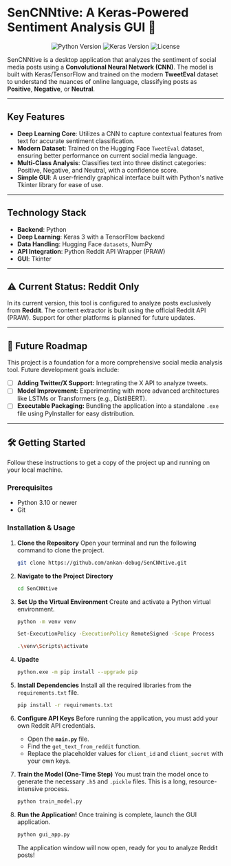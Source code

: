 # SenCNNtive: A Keras-Powered Sentiment Analysis GUI 🧠

<p align="center">
  <img src="https://img.shields.io/badge/Python-3.11+-blue.svg" alt="Python Version">
  <img src="https://img.shields.io/badge/Keras-3-red" alt="Keras Version">
  <img src="https://img.shields.io/badge/License-MIT-green" alt="License">
</p>

SenCNNtive is a desktop application that analyzes the sentiment of social media posts using a **Convolutional Neural Network (CNN)**. The model is built with Keras/TensorFlow and trained on the modern **TweetEval** dataset to understand the nuances of online language, classifying posts as **Positive**, **Negative**, or **Neutral**.



---

## Key Features

-   **Deep Learning Core**: Utilizes a CNN to capture contextual features from text for accurate sentiment classification.
-   **Modern Dataset**: Trained on the Hugging Face `TweetEval` dataset, ensuring better performance on current social media language.
-   **Multi-Class Analysis**: Classifies text into three distinct categories: Positive, Negative, and Neutral, with a confidence score.
-   **Simple GUI**: A user-friendly graphical interface built with Python's native Tkinter library for ease of use.

---

## Technology Stack

-   **Backend**: Python
-   **Deep Learning**: Keras 3 with a TensorFlow backend
-   **Data Handling**: Hugging Face `datasets`, NumPy
-   **API Integration**: Python Reddit API Wrapper (PRAW)
-   **GUI**: Tkinter

---

## ⚠️ Current Status: Reddit Only

In its current version, this tool is configured to analyze posts exclusively from **Reddit**. The content extractor is built using the official Reddit API (PRAW). Support for other platforms is planned for future updates.

---

## 🚀 Future Roadmap

This project is a foundation for a more comprehensive social media analysis tool. Future development goals include:

-   [ ] **Adding Twitter/X Support:** Integrating the X API to analyze tweets.
-   [ ] **Model Improvement:** Experimenting with more advanced architectures like LSTMs or Transformers (e.g., DistilBERT).
-   [ ] **Executable Packaging:** Bundling the application into a standalone `.exe` file using PyInstaller for easy distribution.

---

## 🛠️ Getting Started

Follow these instructions to get a copy of the project up and running on your local machine.

### Prerequisites

-   Python 3.10 or newer
-   Git

### Installation & Usage

1.  **Clone the Repository**
    Open your terminal and run the following command to clone the project.
    ```bash
    git clone https://github.com/ankan-debug/SenCNNtive.git
    ```

2.  **Navigate to the Project Directory**
    ```bash
    cd SenCNNtive
    ```

3.  **Set Up the Virtual Environment**
    Create and activate a Python virtual environment.
    ```bash
    python -m venv venv
    ```
    ```bash
    Set-ExecutionPolicy -ExecutionPolicy RemoteSigned -Scope Process
    ```
    ```bash
    .\venv\Scripts\activate
    ```
4. **Upadte**
    ```bash
    python.exe -m pip install --upgrade pip
    ```
5.  **Install Dependencies**
    Install all the required libraries from the `requirements.txt` file.
    ```bash
    pip install -r requirements.txt
    ```

6.  **Configure API Keys**
    Before running the application, you must add your own Reddit API credentials.
    -   Open the **`main.py`** file.
    -   Find the `get_text_from_reddit` function.
    -   Replace the placeholder values for `client_id` and `client_secret` with your own keys.

7.  **Train the Model (One-Time Step)**
    You must train the model once to generate the necessary `.h5` and `.pickle` files. This is a long, resource-intensive process.
    ```bash
    python train_model.py
    ```

7.  **Run the Application!**
    Once training is complete, launch the GUI application.
    ```bash
    python gui_app.py
    ```
    The application window will now open, ready for you to analyze Reddit posts!
